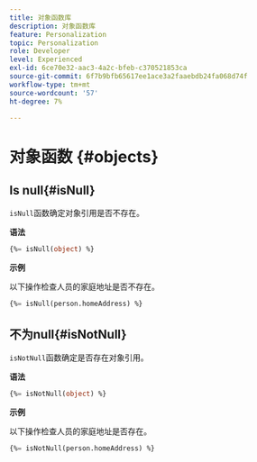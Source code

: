 ```yaml
---
title: 对象函数库
description: 对象函数库
feature: Personalization
topic: Personalization
role: Developer
level: Experienced
exl-id: 6ce70e32-aac3-4a2c-bfeb-c370521853ca
source-git-commit: 6f7b9bfb65617ee1ace3a2faaebdb24fa068d74f
workflow-type: tm+mt
source-wordcount: '57'
ht-degree: 7%

---
```


# 对象函数 {#objects}

## Is null{#isNull}

`isNull`函数确定对象引用是否不存在。

**语法**

```sql
{%= isNull(object) %}
```

**示例**

以下操作检查人员的家庭地址是否不存在。

```sql
{%= isNull(person.homeAddress) %}
```

## 不为null{#isNotNull}

`isNotNull`函数确定是否存在对象引用。

**语法**

```sql
{%= isNotNull(object) %}
```

**示例**

以下操作检查人员的家庭地址是否存在。

```sql
{%= isNotNull(person.homeAddress) %}
```
